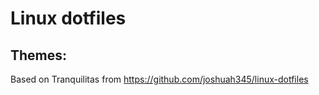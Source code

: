 # Linux dotfiles

## Themes: 

Based on Tranquilitas from https://github.com/joshuah345/linux-dotfiles 
